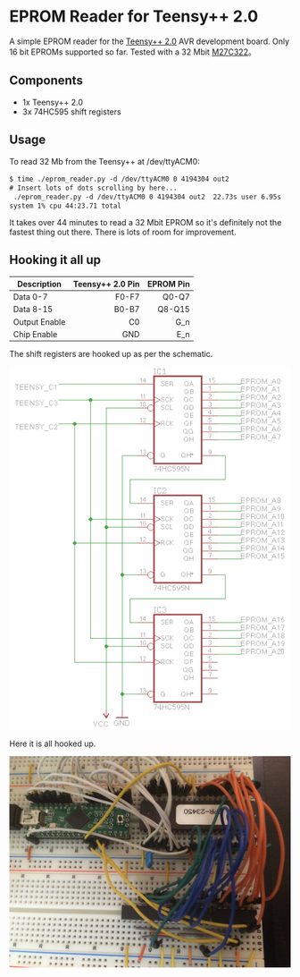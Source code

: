 # EPROM Reader for Teensy++ 2.0

A simple EPROM reader for the [Teensy++ 2.0](https://www.pjrc.com/teensy/) AVR development board. Only 16 bit EPROMs supported so far. Tested with a 32 Mbit [M27C322](http://www.datasheetlib.com/datasheet/263291/m27c322_stmicroelectronics.html)。

## Components

- 1x Teensy++ 2.0
- 3x 74HC595 shift registers

## Usage

To read 32 Mb from the Teensy++ at /dev/ttyACM0:

    $ time ./eprom_reader.py -d /dev/ttyACM0 0 4194304 out2
    # Insert lots of dots scrolling by here...
     ./eprom_reader.py -d /dev/ttyACM0 0 4194304 out2  22.73s user 6.95s system 1% cpu 44:23.71 total

It takes over 44 minutes to read a 32 Mbit EPROM so it's definitely not the fastest thing out there. There is lots of room for improvement.

## Hooking it all up

| Description   | Teensy++ 2.0 Pin | EPROM Pin |
| ------------- | ----------------:| ---------:|
| Data 0-7      | F0-F7            | Q0-Q7     |
| Data 8-15     | B0-B7            | Q8-Q15    |
| Output Enable | C0               | G_n       |
| Chip Enable   | GND              | E_n       |

The shift registers are hooked up as per the schematic.

![schematic](schematic/eprom_reader.png)

Here it is all hooked up.

![photo](schematic/photo.jpg)